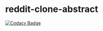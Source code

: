 # reddit-clone-abstract
[![Codacy Badge](https://api.codacy.com/project/badge/Grade/ece08410f1724360b27146630925cc49)](https://app.codacy.com/gh/JR-Abstract/reddit-clone-abstract?utm_source=github.com&utm_medium=referral&utm_content=JR-Abstract/reddit-clone-abstract&utm_campaign=Badge_Grade)